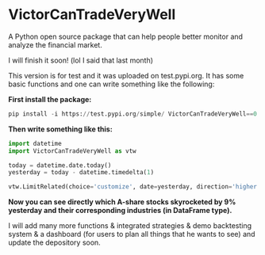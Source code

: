 # VictorCanTradeVeryWell

A Python open source package that can help people better monitor and analyze the financial market.

I will finish it soon! (lol I said that last month)

This version is for test and it was uploaded on test.pypi.org. It has some basic functions and one can write something like the following:



**First install the package:**

```python
pip install -i https://test.pypi.org/simple/ VictorCanTradeVeryWell==0.0.2
```



**Then write something like this:**

```python
import datetime
import VictorCanTradeVeryWell as vtw

today = datetime.date.today()
yesterday = today - datetime.timedelta(1)

vtw.LimitRelated(choice='customize', date=yesterday, direction='higher', percentage=0.09).result
```

**Now you can see directly which A-share stocks skyrocketed by 9% yesterday and their corresponding industries (in DataFrame type).**



I will add many more functions & integrated strategies & demo backtesting system & a dashboard (for users to plan all things that he wants to see) and update the depository soon.
